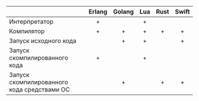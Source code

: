 |                                             | Erlang | Golang | Lua | Rust | Swift |
|---------------------------------------------|:------:|:------:|:---:|:----:|:-----:|
| Интерпретатор                               |    +   |        |  +  |      |       |
| Компилятор                                  |    +   |    +   |  +  |   +  |   +   |
| Запуск исходного кода                       |        |    +   |  +  |      |   +   |
| Запуск скомпилированного кода               |    +   |        |  +  |      |       |
| Запуск скомпилированного кода средствами ОС |        |    +   |     |   +  |   +   |